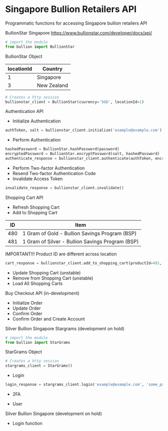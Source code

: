   # Singapore Bullion Retailers API

Programmatic functions for accessing Singapore bullion retailers API


BullionStar Singapore https://www.bullionstar.com/developer/docs/api/


```python
# import the module
from bullion import BullionStar
```

BullionStar Object

| locationId | Country |
| -------- | ------- |
| 1 | Singapore |
| 3 | New Zealand |

```python
# Creates a http session
bullionstar_client = BullionStar(cuurency='SGD', locationId=1)
```

Authentication API
- Initialize Authentication
```python
authToken, salt = bullionstar_client.initialize('example@example.com')
```
- Perform Authentication
```python
hashedPassword = BullionStar.hashPassword(password)
encryptedPassword = BullionStar.encryptPassword(salt, hashedPassword)
authenticate_response = bullionstar_client.authenticate(authToken, encryptedPassword)
```
- Perform Two-factor Authentication
- Resend Two-factor Authentication Code
- Invalidate Access Token
```python
invalidate_response = bullionstar_client.invalidate()
```

Shopping Cart API
- Refresh Shopping Cart
- Add to Shopping Cart

| ID | Item |
| -------- | ------- |
| 480 | 1 Gram of Gold - Bullion Savings Program (BSP) |
| 481 | 1 Gram of Silver - Bullion Savings Program (BSP) |

IMPORTANT!!! Product ID are different across location
```python
cart_response = bullionstar_client.add_to_shopping_cart(productId=481, quantity=32)
```
- Update Shopping Cart (unstable)
- Remove from Shopping Cart (unstable)
- Load All Shopping Carts

Buy Checkout API (in-development)
- Initialize Order
- Update Order
- Confirm Order
- Confirm Order and Create Account


Silver Bullion Singapore Stargrams (development on hold)
```python
# import the module
from bullion import StarGrams
```
StarGrams Object
```python
# Creates a http session
stargrams_client = StarGrams()
```
- Login
```python
login_response = stargrams_client.login('example@example.com', 'some_password')
```
- 2FA
<!-- ```python
``` -->
- User
<!-- ```python
``` -->


Silver Bullion Singapore (development on hold)
- Login function


